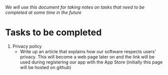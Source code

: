 *We will use this document for taking notes on tasks that need to be completed at some time in the future*


Tasks to be completed
=======================================================
1. Privacy policy
   * Write up an article that explains how our software respects users' privacy. This will become a web page later on and the link will be used during registering our app with the App Store (initially this page will be hosted on github)


